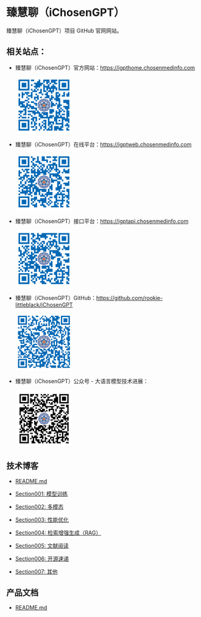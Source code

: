 # 臻慧聊（iChosenGPT）

臻慧聊（iChosenGPT）项目 GitHub 官网网站。

## 相关站点：

- 臻慧聊（iChosenGPT）官方网站：https://igpthome.chosenmedinfo.com

   <img src="imgs/ichosengpt_home_qrcode.png" width="150" height="150" />

- 臻慧聊（iChosenGPT）在线平台：https://igptweb.chosenmedinfo.com

   <img src="imgs/ichosengpt_web_qrcode.png" width="150" height="150" />

- 臻慧聊（iChosenGPT）接口平台：https://igptapi.chosenmedinfo.com

   <img src="imgs/ichosengpt_api_qrcode.png" width="150" height="150" />

- 臻慧聊（iChosenGPT）GitHub：https://github.com/rookie-littleblack/iChosenGPT

   <img src="imgs/ichosengpt_github_qrcode.png" width="150" height="150" />

- 臻慧聊（iChosenGPT）公众号 - 大语言模型技术进展：

    <img src="imgs/ichosengpt_webchatoa_qrcode.jpg" width="150" height="150" />

## 技术博客

- [README.md](blogs/README.md)

- [Section001: 模型训练](blogs/training)

- [Section002: 多模态](blogs/multimodel)

- [Section003: 性能优化](blogs/optimization)

- [Section004: 检索增强生成（RAG）](blogs/rag)

- [Section005: 文献阅读](blogs/literature)

- [Section006: 开源速递](blogs/osexpress)

- [Section007: 其他](blogs/others)


## 产品文档

- [README.md](docs/README.md)

